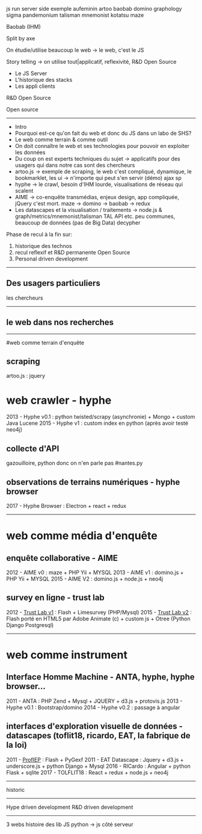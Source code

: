 js run server side exemple aufeminin
artoo baobab domino graphology sigma pandemonium talisman mnemonist kotatsu
maze

Baobab (IHM) 

Split by axe

On étudie/utilise beaucoup le web -> le web, c'est le JS

Story telling -> on utilise tout|applicatif, reflexivité, R&D Open Source

* Le JS Server
* L'historique des stacks
* Les appli clients

R&D Open Source

Open source

---

* Intro
* Pourquoi est-ce qu'on fait du web et donc du JS dans un labo de SHS?
* Le web comme terrain & comme outil
* On doit connaître le web et ses technologies pour pouvoir en exploiter les données
* Du coup on est experts techniques du sujet -> applicatifs pour des usagers qui dans notre cas sont des chercheurs
* artoo.js -> exemple de scraping, le web c'est compliqué, dynamique, le bookmarklet, les ui -> n'importe qui peut s'en servir (démo) ajax sp
* hyphe -> le crawl, besoin d'IHM lourde, visualisations de réseau qui scalent
* AIME -> co-enquête transmédias, enjeux design, app compliquée, jQuery c'est mort. maze -> domino -> baobab -> redux
* Les datascapes et la visualisation / traitements -> node.js & graph/metrics/mnemonist/talisman TAL API etc. peu communes, beaucoup de données (pas de Big Data) decypher

Phase de recul à la fin sur:
1) historique des technos
2) recul reflexif et R&D permanente Open Source
3) Personal driven development

---

## Des usagers particuliers

les chercheurs

---

## le web dans nos recherches

---
#web comme terrain d'enquête
## scraping
artoo.js : jquery
# web crawler - hyphe
2013 - Hyphe v0.1 : python twisted/scrapy (asynchronie) + Mongo + custom Java Lucene 
2015 - Hyphe v1 : custom index en python (après avoir testé neo4j)
## collecte d'API
gazouilloire, python donc on n'en parle pas #nantes.py
## observations de terrains numériques - hyphe browser
2017 - Hyphe Browser : Electron + react + redux

---
# web comme média d'enquête
## enquête collaborative - AIME

2012 - AIME v0 : maze + PHP Yii + MYSQL 
2013 - AIME v1 : domino.js + PHP Yii + MYSQL 
2015 - AIME V2 : domino.js + node.js + neo4j

## survey en ligne - trust lab

2012 - [Trust Lab v1](https://github.com/medialab/mango_trust) : Flash + Limesurvey (PHP/Mysql)
2015 - [Trust Lab v2](https://github.com/medialab/trustlab) : Flash porté en HTML5 par Adobe Animate (c) + custom js + Otree (Python Django Postgresql)

---

# web comme instrument
## Interface Homme Machine - ANTA, hyphe, hyphe browser...

2011 - ANTA : PHP Zend + Mysql + JQUERY + d3.js + protovis.js
2013 - Hyphe v0.1 :  Bootstrap/domino 
2014 - Hyphe v0.2 : passage à angular

## interfaces d'exploration visuelle de données - datascapes (toflit18, ricardo, EAT, la fabrique de la loi)

2011 - [ProfIEP](jiminy.medialab.sciences-po.fr/labs/iep) : Flash + PyGexf
2011 - EAT Datascape : Jquery + d3.js + underscore.js + python Django + Mysql
2016 - RICardo : Angular + python Flask + sqlite
2017 - TOLFLIT18 : React + redux + node.js + neo4j


---

historic

---
Hype driven development
R&D driven development

---

3 webs
histoire des lib JS
python -> js côté serveur
